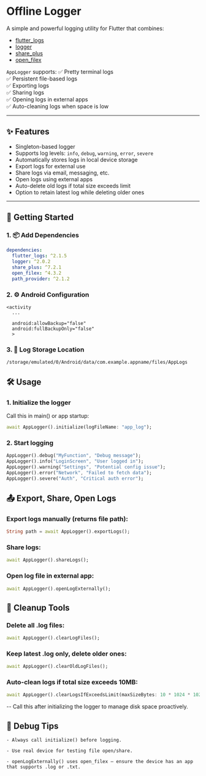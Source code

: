 # Offline Logger

A simple and powerful logging utility for Flutter that combines:
- [flutter_logs](https://pub.dev/packages/flutter_logs)
- [logger](https://pub.dev/packages/logger)
- [share_plus](https://pub.dev/packages/share_plus)
- [open_filex](https://pub.dev/packages/open_filex)

`AppLogger` supports:
✅ Pretty terminal logs  
✅ Persistent file-based logs  
✅ Exporting logs  
✅ Sharing logs  
✅ Opening logs in external apps  
✅ Auto-cleaning logs when space is low

---

## ✨ Features

- Singleton-based logger
- Supports log levels: `info`, `debug`, `warning`, `error`, `severe`
- Automatically stores logs in local device storage
- Export logs for external use
- Share logs via email, messaging, etc.
- Open logs using external apps
- Auto-delete old logs if total size exceeds limit
- Option to retain latest log while deleting older ones

---

## 🚀 Getting Started

### 1. 📦 Add Dependencies

```yaml
dependencies:
  flutter_logs: ^2.1.5
  logger: ^2.0.2
  share_plus: ^7.2.1
  open_filex: ^4.3.2
  path_provider: ^2.1.2
```
### 2. ⚙️ Android Configuration
```
<activity
  ...
  
  android:allowBackup="false"
  android:fullBackupOnly="false" 
  >
```

### 3. 📂 Log Storage Location
```
/storage/emulated/0/Android/data/com.example.appname/files/AppLogs

```
## 🛠️ Usage
### 1. Initialize the logger
Call this in main() or app startup:
```dart
await AppLogger().initialize(logFileName: "app_log");
```

### 2. Start logging
```dart
AppLogger().debug("MyFunction", "Debug message");
AppLogger().info("LoginScreen", "User logged in");
AppLogger().warning("Settings", "Potential config issue");
AppLogger().error("Network", "Failed to fetch data");
AppLogger().severe("Auth", "Critical auth error");

```

## 📤 Export, Share, Open Logs

### Export logs manually (returns file path):

```dart
String path = await AppLogger().exportLogs();
```

### Share logs:

```dart
await AppLogger().shareLogs();
```

### Open log file in external app:

```dart
await AppLogger().openLogExternally();
```

## 🧹 Cleanup Tools
### Delete all .log files:

```dart
await AppLogger().clearLogFiles();
```

### Keep latest .log only, delete older ones:

```dart
await AppLogger().clearOldLogFiles();
```

### Auto-clean logs if total size exceeds 10MB:

```dart
await AppLogger().clearLogsIfExceedsLimit(maxSizeBytes: 10 * 1024 * 1024);
```
-- Call this after initializing the logger to manage disk space proactively.

## 🧪 Debug Tips
```
- Always call initialize() before logging.

- Use real device for testing file open/share.

- openLogExternally() uses open_filex — ensure the device has an app that supports .log or .txt.
```